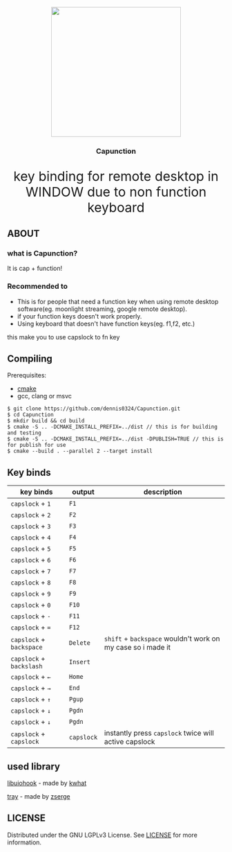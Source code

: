 
<p align="center">
  <img src = "https://user-images.githubusercontent.com/50710829/192276651-99b2c137-3ed1-428f-8716-8c2eab20e961.png" width="300px" >
</p>
<h3 align="center">Capunction</h3>
<p align="center" style="font-size:30px !important;">
key binding for remote desktop in WINDOW due to non function keyboard
</p>


## ABOUT
<h3>what is Capunction?</h3>
It is cap + function!<br>

<h3>Recommended to</h3>

 * This is for people that need a function key when using remote desktop software(eg. moonlight streaming, google remote desktop).
 * if your function keys doesn't work properly.
 * Using keyboard that doesn't have function keys(eg. f1,f2, etc.)
 
 this make you to use capslock to fn key 


## Compiling
Prerequisites: 
 * [cmake](https://cmake.org)
 * gcc, clang or msvc

```
$ git clone https://github.com/dennis0324/Capunction.git
$ cd Capunction
$ mkdir build && cd build
$ cmake -S .. -DCMAKE_INSTALL_PREFIX=../dist // this is for building and testing
$ cmake -S .. -DCMAKE_INSTALL_PREFIX=../dist -DPUBLISH=TRUE // this is for publish for use
$ cmake --build . --parallel 2 --target install  
```



## Key binds



| key binds         | output                        | description            | 
| ---------         | ----------------------------- | ---------------------- | 
| `capslock` + `1`   | `F1`                          |                        | 
| `capslock` + `2`   | `F2`                          |                        | 
| `capslock` + `3`   | `F3`                          |                        | 
| `capslock` + `4`   | `F4`                          |                        | 
| `capslock` + `5`   | `F5`                          |                        | 
| `capslock` + `6`   | `F6`                          |                        | 
| `capslock` + `7`   | `F7`                          |                        | 
| `capslock` + `8`   | `F8`                          |                        | 
| `capslock` + `9`   | `F9`                          |                        | 
| `capslock` + `0`   | `F10`                         |                        | 
| `capslock` + `-`   | `F11`                         |                        | 
| `capslock` + `=`   | `F12`                         |                        | 
| `capslock` + `backspace`   | `Delete`              | `shift` + `backspace` wouldn't work on my case so i made it | 
| `capslock` + `backslash`   | `Insert`              |                        | 
| `capslock` + `←`   | `Home`                        |                        | 
| `capslock` + `→`   | `End`                         |                        | 
| `capslock` + `↑`   | `Pgup`                        |                        | 
| `capslock` + `↓`   | `Pgdn`                        |                        | 
| `capslock` + `↓`   | `Pgdn`                        |                        | 
| `capslock` +  `capslock`   |  `capslock`                        | instantly press `capslock` twice will active capslock  | 


## used library

[libuiohook](https://github.com/kwhat/libuiohook) - made by [kwhat](https://github.com/kwhat)

[tray](https://github.com/zserge/tray) - made by [zserge](https://github.com/zserge/)


## LICENSE
Distributed under the GNU LGPLv3 License. See [LICENSE](https://github.com/dennis0324/Capunction) for more information.

